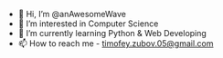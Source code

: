 - 👋 Hi, I’m @anAwesomeWave
- 👀 I’m interested in Computer Science 
- 🌱 I’m currently learning Python & Web Developing
- 📫 How to reach me - timofey.zubov.05@gmail.com

<!-- - 💞️ I’m looking to collaborate on ... -->

<!---
anAwesomeWave/anAwesomeWave is a ✨ special ✨ repository because its `README.md` (this file) appears on your GitHub profile.
You can click the Preview link to take a look at your changes.
--->
